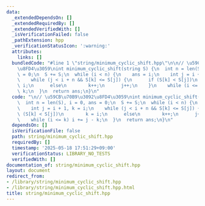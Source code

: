 ```yaml
---
data:
  _extendedDependsOn: []
  _extendedRequiredBy: []
  _extendedVerifiedWith: []
  _isVerificationFailed: false
  _pathExtension: hpp
  _verificationStatusIcon: ':warning:'
  attributes:
    links: []
  bundledCode: "#line 1 \"string/minimum_cyclic_shift.hpp\"\n\n// \u59CB\u70B9\u3092\
    \u8FD4\u3059\nint minimum_cyclic_shift(string S) {\n  int n = len(S), i = 0, ans\
    \ = 0;\n  S += S;\n  while (i < n) {\n    ans = i;\n    int j = i + 1, k = i;\n\
    \    while (j < i + n && S[k] <= S[j]) {\n      if (S[k] < S[j])\n        k =\
    \ i;\n      else\n        k++;\n      j++;\n    }\n    while (i <= k) i += j -\
    \ k;\n  }\n  return ans;\n}\n"
  code: "\n// \u59CB\u70B9\u3092\u8FD4\u3059\nint minimum_cyclic_shift(string S) {\n\
    \  int n = len(S), i = 0, ans = 0;\n  S += S;\n  while (i < n) {\n    ans = i;\n\
    \    int j = i + 1, k = i;\n    while (j < i + n && S[k] <= S[j]) {\n      if\
    \ (S[k] < S[j])\n        k = i;\n      else\n        k++;\n      j++;\n    }\n\
    \    while (i <= k) i += j - k;\n  }\n  return ans;\n}\n"
  dependsOn: []
  isVerificationFile: false
  path: string/minimum_cyclic_shift.hpp
  requiredBy: []
  timestamp: '2025-05-18 17:51:29+09:00'
  verificationStatus: LIBRARY_NO_TESTS
  verifiedWith: []
documentation_of: string/minimum_cyclic_shift.hpp
layout: document
redirect_from:
- /library/string/minimum_cyclic_shift.hpp
- /library/string/minimum_cyclic_shift.hpp.html
title: string/minimum_cyclic_shift.hpp
---
```

